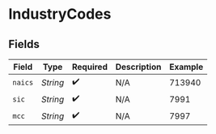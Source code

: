 # IndustryCodes


## Fields

| Field              | Type               | Required           | Description        | Example            |
| ------------------ | ------------------ | ------------------ | ------------------ | ------------------ |
| `naics`            | *String*           | :heavy_check_mark: | N/A                | 713940             |
| `sic`              | *String*           | :heavy_check_mark: | N/A                | 7991               |
| `mcc`              | *String*           | :heavy_check_mark: | N/A                | 7997               |